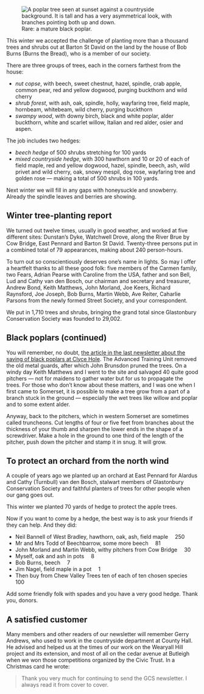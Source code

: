 <figure>
<img src="../tree-blackpoplar.jpg" alt="A poplar tree seen at sunset against a countryside background. It is tall and has a very asymmetrical look, with branches pointing both up and down.">
<figcaption>
Rare: a mature black poplar.
</figcaption>
</figure>

This winter we accepted the challenge of planting more than a thousand
trees and shrubs out at Barton St David on the land by the house of Bob
Burns (Burns the Bread), who is a member of our society.

There are three groups of trees, each in the corners farthest from the
house:

- *nut copse*, with beech, sweet chestnut, hazel, spindle, crab apple,
  common pear, red and yellow dogwood, purging buckthorn and wild cherry
- *shrub forest*, with ash, oak, spindle, holly, wayfaring tree, field
  maple, hornbeam, whitebeam, wild cherry, purging buckthorn
- *swampy wood*, with downy birch, black and white poplar, alder
  buckthorn, white and scarlet willow, Italian and red alder, osier and
  aspen.

The job includes two hedges:

- *beech hedge* of 500 shrubs stretching for 100 yards
- *mixed countryside hedge*, with 300 hawthorn and 10 or 20 of each of
  field maple, red and yellow dogwood, hazel, spindle, beech, ash, wild
  privet and wild cherry, oak, snowy mespil, dog rose, wayfaring tree and
  golden rose — making a total of 500 shrubs in 100 yards.

Next winter we will fill in any gaps with honeysuckle and snowberry.
Already the spindle leaves and berries are showing.

Winter tree-planting report
---------------------------

We turned out twelve times, usually in good weather, and worked at five
different sites: Dunstan’s Dyke, Watchwell Drove, along the River Brue
by Cow Bridge, East Pennard and Barton St David. Twenty-three persons
put in a combined total of 79 appearances, making about 240
person-hours.

To turn out so conscientiously deserves one’s name in lights. So may I
offer a heartfelt thanks to all these good folk: five members of the
Carmen family, two Fears, Adrian Pearse with Caroline from the USA,
father and son Bell, Lud and Cathy van den Bosch, our chairman and
secretary and treasurer, Andrew Bond, Keith Matthews, John Morland, Joe
Keers, Richard Raynsford, Joe Joseph, Bob Burns, Martin Webb, Ave
Reiter, Caharlie Parsons from the newly formed Street Society, and your
correspondent.

We put in 1,710 trees and shrubs, bringing the grand total since
Glastonbury Conservation Society was founded to 29,002.

Black poplars (continued)
-------------------------

You will remember, no doubt, [the article in the last newsletter about
the saving of black poplars at Clyce Hole](/newsletter/articles/102/poplars/). The Advanced Training Unit
removed the old metal guards, after which John Brunsdon pruned the
trees. On a windy day Keith Matthews and I went to the site and salvaged
40 quite good pitchers — not for maidens to gather water but for us to
propagate the trees. For those who don’t know about these matters, and I
was one when I first came to Somerset, it is possible to make a tree
grow from a part of a branch stuck in the ground — especially the wet
trees like willow and poplar and to some extent alder.

Anyway, back to the pitchers, which in western Somerset are sometimes
called truncheons. Cut lengths of four or five feet from branches about
the thickness of your thumb and sharpen the lower ends in the shape of a
screwdriver. Make a hole in the ground to one third of the length of the
pitcher, push down the pitcher and stamp it in snug. It will grow.

To protect an orchard from the north wind
-----------------------------------------

A couple of years ago we planted up an orchard at East Pennard for
Alardus and Cathy (Turnbull) van den Bosch, stalwart members of
Glastonbury Conservation Society and faithful planters of trees for
other people when our gang goes out.

This winter we planted 70 yards of hedge to protect the apple trees.

Now if you want to come by a hedge, the best way is to ask your friends
if they can help. And they did:

- Neil Bannell of West Bradley, hawthorn, oak, ash, field maple  250
- Mr and Mrs Todd of Beechbarrow, some more beech  81
- John Morland and Martin Webb, withy pitchers from Cow Bridge  30
- Myself, oak and ash in pots  8
- Bob Burns, beech  7
- Jim Nagel, field maple in a pot  1
- Then buy from Chew Valley Trees ten of each of ten chosen species  100

Add some friendly folk with spades and you have a very good hedge. Thank
you, donors.

A satisfied customer
--------------------

Many members and other readers of our newsletter will remember Gerry
Andrews, who used to work in the countryside department at County Hall.
He advised and helped us at the times of our work on the Wearyall Hill
project and its extension, and most of all on the cedar avenue at
Butleigh when we won those competitions organized by the Civic Trust. In
a Christmas card he wrote:

> Thank you very much for continuing to send the GCS newsletter. I always
> read it from cover to cover.

